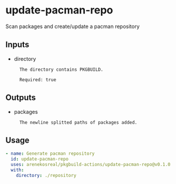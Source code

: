 # update-pacman-repo

Scan packages and create/update a pacman repository

## Inputs

- directory

        The directory contains PKGBUILD.
        
        Required: true
        
## Outputs

- packages

        The newline splitted paths of packages added.
        
## Usage

```yaml
- name: Generate pacman repository
  id: update-pacman-repo
  uses: arenekosreal/pkgbuild-actions/update-pacman-repo@v0.1.0
  with:
    directory: ./repository
```